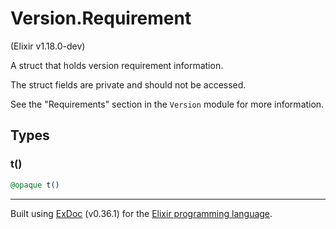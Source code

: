 # Version.Requirement 
(Elixir v1.18.0-dev)

A struct that holds version requirement information.

The struct fields are private and should not be accessed.

See the "Requirements" section in the `Version` module
for more information.

## Types

### t()

```elixir
@opaque t()
```





---
Built using [ExDoc](https://github.com/elixir-lang/ex_doc "ExDoc") (v0.36.1) for the [Elixir programming language](href="https://elixir-lang.org" "Elixir").
